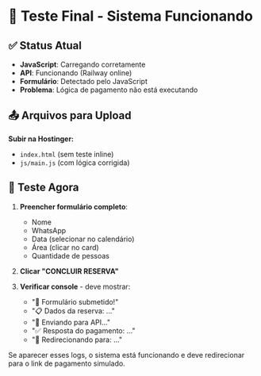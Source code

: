 # 🧪 Teste Final - Sistema Funcionando

## ✅ Status Atual
- **JavaScript**: Carregando corretamente
- **API**: Funcionando (Railway online)
- **Formulário**: Detectado pelo JavaScript
- **Problema**: Lógica de pagamento não está executando

## 📤 Arquivos para Upload

**Subir na Hostinger:**
- `index.html` (sem teste inline)
- `js/main.js` (com lógica corrigida)

## 🧪 Teste Agora

1. **Preencher formulário completo**:
   - Nome
   - WhatsApp
   - Data (selecionar no calendário)
   - Área (clicar no card)
   - Quantidade de pessoas

2. **Clicar "CONCLUIR RESERVA"**

3. **Verificar console** - deve mostrar:
   - "🚀 Formulário submetido!"
   - "📋 Dados da reserva: ..."
   - "🔄 Enviando para API..."
   - "✅ Resposta do pagamento: ..."
   - "🔄 Redirecionando para: ..."

Se aparecer esses logs, o sistema está funcionando e deve redirecionar para o link de pagamento simulado.